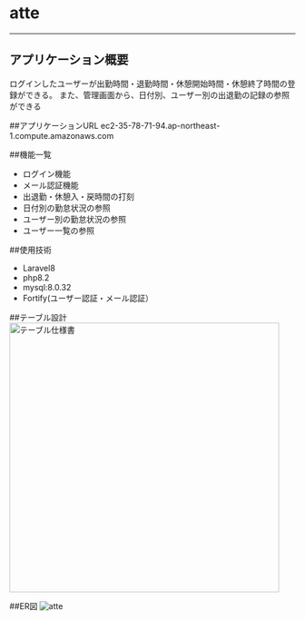 # atte
***
## アプリケーション概要
ログインしたユーザーが出勤時間・退勤時間・休憩開始時間・休憩終了時間の登録ができる。
また、管理画面から、日付別、ユーザー別の出退勤の記録の参照ができる

##アプリケーションURL
ec2-35-78-71-94.ap-northeast-1.compute.amazonaws.com

##機能一覧
* ログイン機能
* メール認証機能
* 出退勤・休憩入・戻時間の打刻
* 日付別の勤怠状況の参照
* ユーザー別の勤怠状況の参照
* ユーザー一覧の参照

##使用技術
* Laravel8
* php8.2
* mysql:8.0.32
* Fortify(ユーザー認証・メール認証）

##テーブル設計
<img width="475" alt="テーブル仕様書" src="https://github.com/nikki1430/atte/assets/164667475/ba7023ff-6919-4475-b3ea-37faea674b9c">

##ER図
![atte](https://github.com/nikki1430/atte/assets/164667475/9509be71-588a-4d90-8a3e-c5fc1d15bae0)


